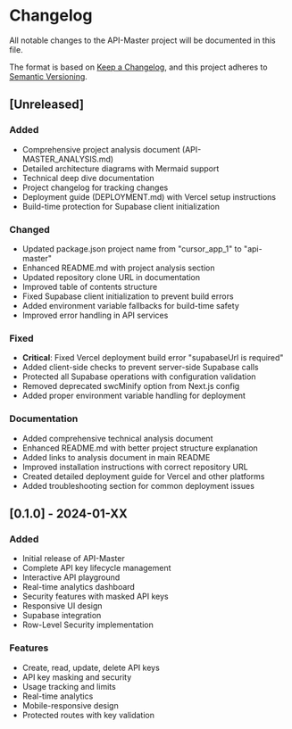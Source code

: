 # Changelog

All notable changes to the API-Master project will be documented in this file.

The format is based on [Keep a Changelog](https://keepachangelog.com/en/1.0.0/),
and this project adheres to [Semantic Versioning](https://semver.org/spec/v2.0.0.html).

## [Unreleased]

### Added
- Comprehensive project analysis document (API-MASTER_ANALYSIS.md)
- Detailed architecture diagrams with Mermaid support
- Technical deep dive documentation
- Project changelog for tracking changes
- Deployment guide (DEPLOYMENT.md) with Vercel setup instructions
- Build-time protection for Supabase client initialization

### Changed
- Updated package.json project name from "cursor_app_1" to "api-master"
- Enhanced README.md with project analysis section
- Updated repository clone URL in documentation
- Improved table of contents structure
- Fixed Supabase client initialization to prevent build errors
- Added environment variable fallbacks for build-time safety
- Improved error handling in API services

### Fixed
- **Critical**: Fixed Vercel deployment build error "supabaseUrl is required"
- Added client-side checks to prevent server-side Supabase calls
- Protected all Supabase operations with configuration validation
- Removed deprecated swcMinify option from Next.js config
- Added proper environment variable handling for deployment

### Documentation
- Added comprehensive technical analysis document
- Enhanced README.md with better project structure explanation
- Added links to analysis document in main README
- Improved installation instructions with correct repository URL
- Created detailed deployment guide for Vercel and other platforms
- Added troubleshooting section for common deployment issues

## [0.1.0] - 2024-01-XX

### Added
- Initial release of API-Master
- Complete API key lifecycle management
- Interactive API playground
- Real-time analytics dashboard
- Security features with masked API keys
- Responsive UI design
- Supabase integration
- Row-Level Security implementation

### Features
- Create, read, update, delete API keys
- API key masking and security
- Usage tracking and limits
- Real-time analytics
- Mobile-responsive design
- Protected routes with key validation 